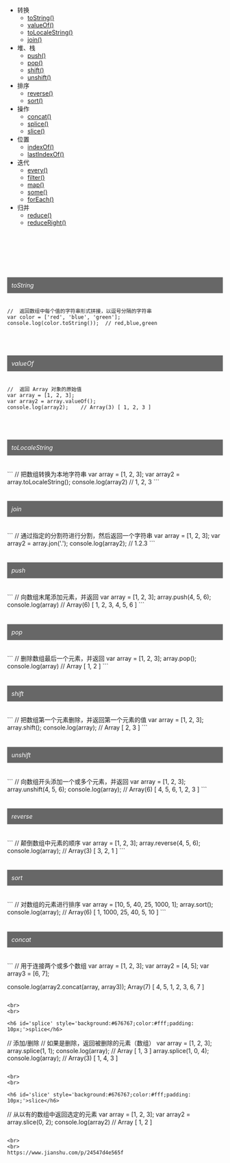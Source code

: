 - 转换
	- [toString()](#toString)
	- [valueOf()](#valueOf)
	- [toLocaleString()](#toLocaleString)
	- [join()](#join)
- 堆、栈
	- [push()](#push)
   	- [pop()](#pop)
   	- [shift()](#shift)
   	- [unshift()](#unshift)
- 排序
   	- [reverse()](#reverse)
   	- [sort()](#sort)
- 操作
   	- [concat()](#concat)
   	- [splice()](#splice)
   	- [slice()](#slice)
- 位置
   	- [indexOf()](#indexOf)
   	- [lastIndexOf()](#lastIndexOf)
- 迭代
   	- [every()](#every)
   	- [filter()](#filter)
   	- [map()](#map)
   	- [some()](#some)
   	- [forEach()](#forEach)
- 归并
   	- [reduce()](#reduce)
   	- [reduceRight()](#reduceRight)





<br>
<br>
<br>
<br>
<br>

<h6 id='toString' style='background:#676767;color:#fff;padding: 10px;'>toString</h6>

```
//  返回数组中每个值的字符串形式拼接，以逗号分隔的字符串
var color = ['red', 'blue', 'green'];
console.log(color.toString());  // red,blue,green
```

<br>
<br>

<h6 id='valueOf' style='background:#676767;color:#fff;padding: 10px;'>valueOf</h6>

```
//  返回 Array 对象的原始值
var array = [1, 2, 3];
var array2 = array.valueOf();
console.log(array2);    // Array(3) [ 1, 2, 3 ]
```
<br>
<br>

<h6 id='toLocaleString' style='background:#676767;color:#fff;padding: 10px;'>toLocaleString</h6>
```
//  把数组转换为本地字符串
var array = [1, 2, 3];
var array2 = array.toLocaleString();
console.log(array2) //  1, 2, 3
```
<br>
<br>


<h6 id='join' style='background:#676767;color:#fff;padding: 10px;'>join</h6>
```
//  通过指定的分割符进行分割，然后返回一个字符串
var array = [1, 2, 3];
var array2 = array.jon('.');
console.log(array2); // 1.2.3
```
<br>
<br>

<h6 id='push' style='background:#676767;color:#fff;padding: 10px;'>push</h6>
```
//  向数组末尾添加元素，并返回
var array = [1, 2, 3];
array.push(4, 5, 6);
console.log(array)  // Array(6) [ 1, 2, 3, 4, 5, 6 ]
```

<br>
<br>

<h6 id='pop' style='background:#676767;color:#fff;padding: 10px;'>pop</h6>
```
//  删除数组最后一个元素，并返回
var array = [1, 2, 3];
array.pop();
console.log(array)  // Array [ 1, 2 ]
```

<br>
<br>

<h6 id='shift' style='background:#676767;color:#fff;padding: 10px;'>shift</h6>
```
//  把数组第一个元素删除，并返回第一个元素的值
var array = [1, 2, 3];
array.shift();
console.log(array); // Array [ 2, 3 ]
```

<br>
<br>

<h6 id='unshift' style='background:#676767;color:#fff;padding: 10px;'>unshift</h6>
```
//  向数组开头添加一个或多个元素，并返回
var array = [1, 2, 3];
array.unshift(4, 5, 6);
console.log(array); // Array(6) [ 4, 5, 6, 1, 2, 3 ]
```

<br>
<br>

<h6 id='reverse' style='background:#676767;color:#fff;padding: 10px;'>reverse</h6>
```
//  颠倒数组中元素的顺序
var array = [1, 2, 3];
array.reverse(4, 5, 6);
console.log(array); // Array(3) [ 3, 2, 1 ]
```

<br>
<br>

<h6 id='sort' style='background:#676767;color:#fff;padding: 10px;'>sort</h6>
```
//  对数组的元素进行排序
var array = [10, 5, 40, 25, 1000, 1];
array.sort();
console.log(array); // Array(6) [ 1, 1000, 25, 40, 5, 10 ]
```

<br>
<br>

<h6 id='concat' style='background:#676767;color:#fff;padding: 10px;'>concat</h6>
```
//  用于连接两个或多个数组
var array = [1, 2, 3];
var array2 = [4, 5];
var array3 = [6, 7];

console.log(array2.concat(array, array3)); Array(7) [ 4, 5, 1, 2, 3, 6, 7 ]
```

<br>
<br>

<h6 id='splice' style='background:#676767;color:#fff;padding: 10px;'>splice</h6>
```
//  添加/删除
//  如果是删除，返回被删除的元素（数组）
var array = [1, 2, 3];
array.splice(1, 1);
console.log(array); //  Array [ 1, 3 ]
array.splice(1, 0, 4);
console.log(array); //  Array(3) [ 1, 4, 3 ]
```

<br>
<br>

<h6 id='slice' style='background:#676767;color:#fff;padding: 10px;'>slice</h6>
```
//  从以有的数组中返回选定的元素
var array = [1, 2, 3];
var array2 = array.slice(0, 2);
console.log(array2) //  Array [ 1, 2 ]
```

<br>
<br>
https://www.jianshu.com/p/24547d4e565f
  